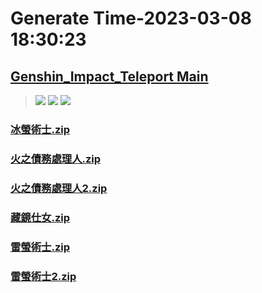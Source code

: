 # Generate Time-2023-03-08 18:30:23

## [Genshin_Impact_Teleport Main](https://github.com/Sam5440/Genshin_Impact_Teleport)

>![](https://komarev.com/ghpvc/?username=done439)
>![](https://komarev.com/ghpvc/?username=done438)
>![](https://komarev.com/ghpvc/?username=done437)

### [冰螢術士.zip](https://raw.githubusercontent.com/Sam5440/Genshin_Impact_Teleport/download/ManualCollectPoint/Monster/FatuiElite/%E5%86%B0%E8%9E%A2%E8%A1%93%E5%A3%AB.zip)

### [火之債務處理人.zip](https://raw.githubusercontent.com/Sam5440/Genshin_Impact_Teleport/download/ManualCollectPoint/Monster/FatuiElite/%E7%81%AB%E4%B9%8B%E5%82%B5%E5%8B%99%E8%99%95%E7%90%86%E4%BA%BA.zip)

### [火之債務處理人2.zip](https://raw.githubusercontent.com/Sam5440/Genshin_Impact_Teleport/download/ManualCollectPoint/Monster/FatuiElite/%E7%81%AB%E4%B9%8B%E5%82%B5%E5%8B%99%E8%99%95%E7%90%86%E4%BA%BA2.zip)

### [藏鏡仕女.zip](https://raw.githubusercontent.com/Sam5440/Genshin_Impact_Teleport/download/ManualCollectPoint/Monster/FatuiElite/%E8%97%8F%E9%8F%A1%E4%BB%95%E5%A5%B3.zip)

### [雷螢術士.zip](https://raw.githubusercontent.com/Sam5440/Genshin_Impact_Teleport/download/ManualCollectPoint/Monster/FatuiElite/%E9%9B%B7%E8%9E%A2%E8%A1%93%E5%A3%AB.zip)

### [雷螢術士2.zip](https://raw.githubusercontent.com/Sam5440/Genshin_Impact_Teleport/download/ManualCollectPoint/Monster/FatuiElite/%E9%9B%B7%E8%9E%A2%E8%A1%93%E5%A3%AB2.zip)

